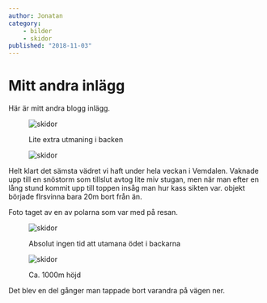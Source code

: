 ```yaml
---
author: Jonatan
category:
    - bilder
    - skidor
published: "2018-11-03"
---
```

Mitt andra inlägg
==================================

Här är mitt andra blogg inlägg.

<figure class="figure center">
    <img src="image/skidor.jpg?w=500&h=300&crop-to-fit" alt="skidor">
    <figcaption>
        <p>Lite extra utmaning i backen</p>
    </figcaption>
</figure>

<!--more-->

<figure class="figure left">
    <img src="image/skidor.jpg?w=150&h=150&crop-to-fit&area=0,35,0,0&q=100" alt="skidor">
</figure>
<p>Helt klart det sämsta vädret vi haft under hela veckan i Vemdalen. Vaknade upp till en snöstorm som tillslut avtog lite miv stugan, men när man efter en lång stund kommit upp till toppen insåg man hur kass sikten var. objekt började flrsvinna bara 20m bort från än.</p>
<p>Foto taget av en av polarna som var med på resan.</p>

<figure class="figure center">
    <img src="image/skidor.jpg?w=700&h=300&crop-to-fit&q=100" alt="skidor">
    <figcaption>
        <p>Absolut ingen tid att utamana ödet i backarna</p>
    </figcaption>
</figure>

<figure class="figure right">
    <img src="image/skidor.jpg&width=200&convolve=sharpen" alt="skidor">
    <figcaption>
        <p>Ca. 1000m höjd</p>
    </figcaption>
</figure>
<p>Det blev en del gånger man tappade bort varandra på vägen ner.</p>
